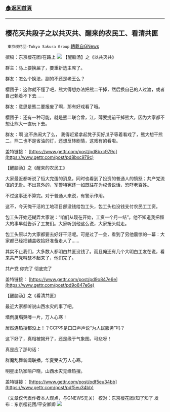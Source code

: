 ###  [:house:返回首頁](https://github.com/ourhimalayas/txt)
---


## 樱花灭共段子之以共灭共、醒来的农民工、看清共匪
` 東京櫻花団-Tokyo Sakura Group` [轉載自GNews](https://gnews.org/zh-hans/1590811/)

撰稿：东京樱花团/在路上
![](https://assets.gnews.org/wp-content/uploads/2021/10/image-230.png)
【醒脑汤】之《以共灭共》

群主：马上要换届了，要重新选主席了。

群友：怎么个换法，副的不还是老王么？

樱团子：这你就不懂了吧，熊大得想办法把熊二干掉，然后换自己的人过渡，或者自己赖着不下去……

群友：意思是熊二要报废了啊，那有好戏看了哦。

樱团子：还有一种可能，就是熊二联合曾，江，薄要提前干掉熊大，因为大家都不想让熊大一直玩下去。

群友：啊 这不热闹大了么， 我得赶紧拿起凳子买好瓜子等着看戏了，熊大想干熊二，熊二也不是省油的灯，还想反转剧情，这戏有的看啦。

盖特链接： [https://www.gettr.com/post/pd8bxc979c](https://www.gettr.com/post/pd8bxc979c)

【醒脑汤】之《醒来的农民工》

大家最近都听说了恒大完蛋的消息，同时也看到了投资的普通人的愤怒；共产党流氓的无耻。不出意外的，军警特宪还一如既往在为权贵说话，恐吓老百姓。

不过这事还不算完。对于普通人来说，有警示作用。

这不，今天俺干活的工地项目部没钱给包工头，包工头也没钱支付农民工工资。

包工头开始还糊弄大家说：“咱们从现在开始，工资一个月一结”。他不知道我把恒大的事早就告诉了工友们。大家听到他这么说，大家扭头就走。

包工头原以为大家都要去好好干活呢。可是过了一会，看到了另他震惊的一幕：大家都已经把铺盖收拾好准备走人了……

其实不止我们，大多数人都明白共匪没钱了。而且俺还有几个大明白工友在说，看来共产党嘚瑟不起来了，他们完了。

共产党 你完了 彻底完了

盖特链接： [https://www.gettr.com/post/pd9o847e6e](https://www.gettr.com/post/pd9o847e6e)

【醒脑汤】之《看清共匪》

最近大家都听说山西水灾的事了吧。

墙倒厦塌哭嚎一片，万人心寒！

居然连热搜都没上！？CCP不是口口声声说“为人民服务”吗？

这下好了，真相被揭开了，还是缘于气象图。可悲呀！

真是应了那句话：

群魔乱舞新闻联播，华夏受灾万人心寒。

明星出轨家喻户晓，山西水灾无缘热搜。

盖特链接： [https://www.gettr.com/post/pdf5eu34bb](https://www.gettr.com/post/pdf5eu34bb)

（文章仅代表作者本人观点，与GNEWS无关）
校对：东京樱花团/知了知了
发布：东京樱花团/平安卿卿
![](https://assets.gnews.org/wp-content/uploads/2021/10/image0-1-18-1.png)
